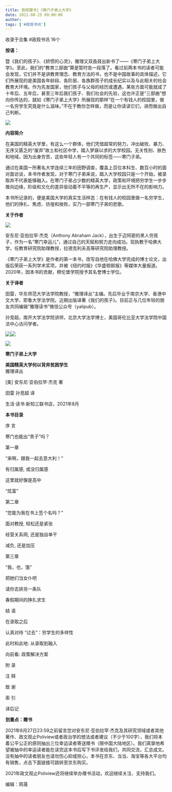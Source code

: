 ```yaml
---
title: 政观赠书|《寒门子弟上大学》
date: 2021-08-25 09:00:00
author: 
tags: ['#政观书讯']
---
```



收录于合集 #政观书讯 16个

**按语：**

暨《我们的孩子》、《娇惯的心灵》，雅理又双叒叕出新书了——《寒门子弟上大学》。至此，我们的“教育三部曲”算是暂时告一段落了。看过前两本书的读者可能会发现，它们并不是讲教育理念、教育方法的书，也不是中国故事的具体描述，它们所展现的是美国各年龄段、各阶层、各族群孩子的成长纪实以及与此相关的社会教育大环境。作为先发国家，他们孩子与父母的经历或遭遇，某些方面可能就成了十年后、五年后，甚至三年后我们孩子、我们社会的先验，这也许正是“三部曲”想向你传达的，就如《寒门子弟上大学》所展现的那样“在一个有钱人的校园里，做一名穷学生究竟是什么滋味。”不在于教你怎样做，而是让你读读它们，进而做出自己判断。

![](/images/71/2.jpeg)

 **内容简介**

在美国的精英大学里，有这么一个群体，他们凭借超常的努力，冲出破败、暴力、无序又匮乏的“废弃”故土和社区中学，踏入梦寐以求的大学校园。无关性别、肤色和地域，因为出身穷苦，这些年轻人有一个共同的标签——寒门子弟。

  

通过在美国一所著名大学连续三年的田野调查，覆盖上百位本科生、数百小时的面对面访谈，本书作者发现，对于寒门子弟来说，踏入大学校园只是一个开始，被录取并不代表能够融入。在寒门子弟占少数的精英大学，政策和环境把穷学生一步步推向边缘，阶级和文化的差异驱动着不平等的再生产，显示出无所不在的影响力。

  

本书所记录的，便是美国大学的真实生活样态：在有钱人的校园里做一名穷学生，他们的挣扎、焦虑、彷徨和挫败，实乃一部寒门子弟的悲歌。

  

 **关于作者**

![](/images/71/3.jpeg)

安东尼·亚伯拉罕·杰克（Anthony Abraham
Jack），出生于迈阿密的黑人穷孩子，作为一名“寒门幸运儿”，通过自己的天赋和努力走向成功。现执教于哈佛大学，任教育研究院助理教授，拉德克利夫高等研究院助理教授。  

  

《寒门子弟上大学》是作者的第一本书，改写自他在哈佛大学完成的博士论文，出版后荣获一系列学术奖项，并被《纽约时报》《华盛顿邮报》等媒体大量报道。2020年，因本书的贡献，穆伦堡学院授予其名誉博士学位。

  

 **关于译者**

田雷，华东师范大学法学院教授，“雅理译丛”主编。先后毕业于南京大学、香港中文大学、耶鲁大学法学院。近期出版译著《我们的孩子》。目前正与几位年轻的朋友共同编辑“雅理读书”微信公众号（yalipub）。

  

孙竞超，南开大学法学院讲师，北京大学法学博士，美国哥伦比亚大学法学院中国法中心访问学者。

![](/images/71/4.jpeg)![](/images/71/5.jpeg)

  

![](/images/71/6.jpeg)

 **寒门子弟上大学**

 **美国精英大学何以背弃贫困学生**  
雅理译丛

[美] 安东尼·亚伯拉罕·杰克 著

田雷 孙竞超 译

生活·读书·新知三联书店，2021年8月

  

 **本书目录**

序 言  

寒门也能出“贵子”吗？

  

第一章

“来啊，跟我一起去意大利！”

有归属感, 或没归属感

这里就好像是高中

“炫富”

  

第二章

“您能为我在书上签个名吗？”

面对教授, 轻松还是紧张

经营关系网, 还是独自单干

减负, 还是加压

  

第三章

“我，也，饿”

把她们当女仆吧

请你去排另一条队

春假期间的挣扎求生

  

结 语

在录取之后

认真对待 “过去”：穷学生的多样性

此时和此地: 从录取到融入  

向前看: 政策解决方案

  

附 录

注 释

致 谢

索 引

译后记

  

 **划重点：赠书**

2021年8月27日23:59之前留言您对安东尼·亚伯拉罕·杰克及其研究领域或者其他著作、政文观止Poliview或者政治学的想法或者建议（不少于100字），我们将本着公平公正的原则抽出三位幸运读者寄送赠书（限中国大陆地区）。我们真挚地希望被抽中的幸运读者能在读完这本书后写下书评发给我们，共同交流，汇总成文。没有抽中的读者朋友也请勿伤心抑或担心，本书在京东、当当、淘宝等各大平台均有销售，点击下面链接可跳转至京东购买。

2021年政文观止Poliview还将继续举办赠书活动，欢迎继续关注、支持我们。

编辑：蒋晟

  

